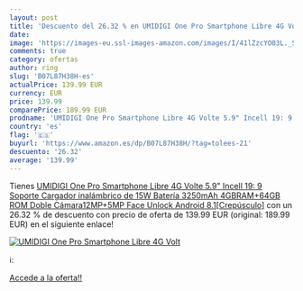 ```yaml
---
layout: post
title: 'Descuento del 26.32 % en UMIDIGI One Pro Smartphone Libre 4G Volt'
date: 
image: 'https://images-eu.ssl-images-amazon.com/images/I/41lZzcYO03L._SL200_.jpg'
comments: true
category: ofertas
author: ring
slug: 'B07L87H38H-es'
actualPrice: 139.99 EUR
currency: EUR
price: 139.99
comparePrice: 189.99 EUR
prodname: 'UMIDIGI One Pro Smartphone Libre 4G Volte 5.9" Incell 19: 9 Soporte Cargador inalámbrico de 15W Batería 3250mAh 4GBRAM+64GB ROM Doble Cámara12MP+5MP Face Unlock Android 8.1[Crepúsculo]'
country: 'es'
flag: '🇪🇸'
buyurl: 'https://www.amazon.es/dp/B07L87H38H/?tag=tolees-21'
descuento: '26.32'
average: '139.99'
---
```


Tienes [UMIDIGI One Pro Smartphone Libre 4G Volte 5.9" Incell 19: 9 Soporte Cargador inalámbrico de 15W Batería 3250mAh 4GBRAM+64GB ROM Doble Cámara12MP+5MP Face Unlock Android 8.1[Crepúsculo]](https://www.amazon.es/dp/B07L87H38H/?tag=tolees-21) con un 26.32 % de descuento con precio de oferta de 139.99 EUR (original: 189.99 EUR) en el siguiente enlace!

[![UMIDIGI One Pro Smartphone Libre 4G Volt](https://images-eu.ssl-images-amazon.com/images/I/41lZzcYO03L._SL200_.jpg)](https://www.amazon.es/dp/B07L87H38H/?tag=tolees-21)

ℹ️:


[Accede a la oferta!!](https://www.amazon.es/dp/B07L87H38H/?tag=tolees-21)
